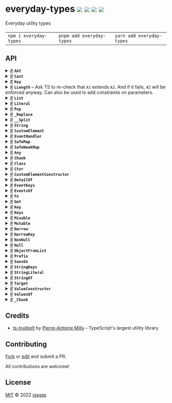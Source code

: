 <h1>
everyday-types <a href="https://npmjs.org/package/everyday-types"><img src="https://img.shields.io/badge/npm-v1.1.0-F00.svg?colorA=000"/></a> <a href="src"><img src="https://img.shields.io/badge/loc-104-FFF.svg?colorA=000"/></a> <a href="https://cdn.jsdelivr.net/npm/everyday-types@1.1.0/dist/everyday-types.min.js"><img src="https://img.shields.io/badge/brotli-119b-333.svg?colorA=000"/></a> <a href="LICENSE"><img src="https://img.shields.io/badge/license-MIT-F0B.svg?colorA=000"/></a>
</h1>

<p></p>

Everyday utility types

<h4>
<table><tr><td title="Triple click to select and copy paste">
<code>npm i everyday-types </code>
</td><td title="Triple click to select and copy paste">
<code>pnpm add everyday-types </code>
</td><td title="Triple click to select and copy paste">
<code>yarn add everyday-types</code>
</td></tr></table>
</h4>

## API

<p>  <details id="AAt$126" title="TypeAlias" ><summary><span><a href="#AAt$126">#</a></span>  <code><strong>AAt</strong></code>    </summary>  <a href="src/string.ts#L3">src/string.ts#L3</a>  <ul><p><a href="#A$127">A</a> extends <a href="#List$144">List</a> ? number extends <a href="#A$127">A</a>  [<code>"length"</code>] ? <a href="#K$128">K</a> extends number | template-literal ? <a href="#A$127">A</a>  [never] | undefined : undefined : <a href="#K$128">K</a> extends keyof     <a href="#A$127">A</a> ? <a href="#A$127">A</a>  [<a href="#K$128">K</a>] : undefined : unknown extends <a href="#A$127">A</a> ? unknown : <a href="#K$128">K</a> extends keyof     <a href="#A$127">A</a> ? <a href="#A$127">A</a>  [<a href="#K$128">K</a>] : undefined</p>        </ul></details>  <details id="Cast$132" title="TypeAlias" ><summary><span><a href="#Cast$132">#</a></span>  <code><strong>Cast</strong></code>    </summary>  <a href="src/string.ts#L42">src/string.ts#L42</a>  <ul><p><a href="#A1$133">A1</a> extends <a href="#A2$134">A2</a> ? <a href="#A1$133">A1</a> : <a href="#A2$134">A2</a></p>        </ul></details>  <details id="Key$153" title="TypeAlias" ><summary><span><a href="#Key$153">#</a></span>  <code><strong>Key</strong></code>    </summary>  <a href="src/string.ts#L1">src/string.ts#L1</a>  <ul><p>string | number | symbol</p>        </ul></details>  <details id="LLength$135" title="TypeAlias" ><summary><span><a href="#LLength$135">#</a></span>  <code><strong>LLength</strong></code>     &ndash; Ask TS to re-check that <code>A1</code> extends <code>A2</code>.
And if it fails, <code>A2</code> will be enforced anyway.
Can also be used to add constraints on parameters.</summary>  <a href="src/string.ts#L40">src/string.ts#L40</a>  <ul><p><a href="#L$136">L</a>  [<code>"length"</code>]</p>        </ul></details>  <details id="List$144" title="TypeAlias" ><summary><span><a href="#List$144">#</a></span>  <code><strong>List</strong></code>    </summary>  <a href="src/string.ts#L2">src/string.ts#L2</a>  <ul><p><span>ReadonlyArray</span>&lt;<a href="#A$145">A</a>&gt;</p>        </ul></details>  <details id="Literal$146" title="TypeAlias" ><summary><span><a href="#Literal$146">#</a></span>  <code><strong>Literal</strong></code>    </summary>  <a href="src/string.ts#L11">src/string.ts#L11</a>  <ul><p>string | number | bigint | boolean</p>        </ul></details>  <details id="Pop$147" title="TypeAlias" ><summary><span><a href="#Pop$147">#</a></span>  <code><strong>Pop</strong></code>    </summary>  <a href="src/string.ts#L63">src/string.ts#L63</a>  <ul><p><a href="#L$148">L</a> extends readonly     [  rest, any  ] | readonly     [  rest, optional  ] ? <span>LBody</span> : <a href="#L$148">L</a></p>        </ul></details>  <details id="_Replace$137" title="TypeAlias" ><summary><span><a href="#_Replace$137">#</a></span>  <code><strong>_Replace</strong></code>    </summary>  <a href="src/string.ts#L47">src/string.ts#L47</a>  <ul><p><a href="#S$138">S</a> extends template-literal ? <a href="#Replace$10">Replace</a>&lt;template-literal, <a href="#R$139">R</a>, <a href="#W$140">W</a>&gt; : <a href="#S$138">S</a></p>        </ul></details>  <details id="__Split$149" title="TypeAlias" ><summary><span><a href="#__Split$149">#</a></span>  <code><strong>__Split</strong></code>    </summary>  <a href="src/string.ts#L50">src/string.ts#L50</a>  <ul><p><a href="#S$150">S</a> extends template-literal ? <a href="#__Split$149">__Split</a>&lt;<span>AS</span>, <a href="#D$151">D</a>, [  rest, <span>BS</span>  ]&gt; : [  rest, <a href="#S$150">S</a>  ]</p>        </ul></details><details id="String$1" title="Namespace" ><summary><span><a href="#String$1">#</a></span>  <code><strong>String</strong></code>    </summary>  <a href="src/string.ts#L1">src/string.ts#L1</a>  <ul>        <p>  <details id="At$2" title="TypeAlias" ><summary><span><a href="#At$2">#</a></span>  <code><strong>At</strong></code>    </summary>  <a href="src/string.ts#L10">src/string.ts#L10</a>  <ul><p><a href="#AAt$126">AAt</a>&lt;<a href="#Split$14">Split</a>&lt;<a href="#S$3">S</a>, <code>""</code>&gt;, <a href="#K$4">K</a>&gt;</p>        </ul></details><details id="Join$5" title="TypeAlias" ><summary><span><a href="#Join$5">#</a></span>  <code><strong>Join</strong></code>     &ndash; Concat many literals together</summary>  <a href="src/string.ts#L24">src/string.ts#L24</a>  <ul><p><span>_Join</span>&lt;<a href="#T$6">T</a>, <a href="#D$7">D</a>&gt; extends inferred ? <a href="#Cast$132">Cast</a>&lt;<span>X</span>, string&gt; : never</p>        </ul></details><details id="Length$8" title="TypeAlias" ><summary><span><a href="#Length$8">#</a></span>  <code><strong>Length</strong></code>    </summary>  <a href="src/string.ts#L43">src/string.ts#L43</a>  <ul><p><a href="#LLength$135">LLength</a>&lt;<a href="#Split$14">Split</a>&lt;<a href="#S$9">S</a>, <code>""</code>&gt;&gt;</p>        </ul></details><details id="Replace$10" title="TypeAlias" ><summary><span><a href="#Replace$10">#</a></span>  <code><strong>Replace</strong></code>    </summary>  <a href="src/string.ts#L44">src/string.ts#L44</a>  <ul><p><a href="#_Replace$137">_Replace</a>&lt;<a href="#S$11">S</a>, <a href="#R$12">R</a>, <a href="#W$13">W</a>&gt; extends inferred ? <a href="#Cast$132">Cast</a>&lt;<span>X</span>, string&gt; : never</p>        </ul></details><details id="Split$14" title="TypeAlias" ><summary><span><a href="#Split$14">#</a></span>  <code><strong>Split</strong></code>     &ndash; Split <code>S</code> by <code>D</code> into a [[List]]</summary>  <a href="src/string.ts#L62">src/string.ts#L62</a>  <ul><p><span>_Split</span>&lt;<a href="#S$15">S</a>, <a href="#D$16">D</a>&gt; extends inferred ? <a href="#Cast$132">Cast</a>&lt;<span>X</span>, string  []&gt; : never</p>        </ul></details></p></ul></details><details id="CustomElement$115" title="Interface" ><summary><span><a href="#CustomElement$115">#</a></span>  <code><strong>CustomElement</strong></code>    </summary>  <a href="src/everyday-types.ts#L83">src/everyday-types.ts#L83</a>  <ul>        <p>  <details id="attributeChangedCallback$116" title="Method" ><summary><span><a href="#attributeChangedCallback$116">#</a></span>  <code><strong>attributeChangedCallback</strong></code><em>(name, oldValue, newValue)</em>     &ndash; Callback that is invoked when one of the {@link withProperties} changes.</summary>    <ul>    <p>    <details id="name$118" title="Parameter" ><summary><span><a href="#name$118">#</a></span>  <code><strong>name</strong></code>     &ndash; Name of attribute</summary>    <ul><p>string</p>        </ul></details><details id="oldValue$119" title="Parameter" ><summary><span><a href="#oldValue$119">#</a></span>  <code><strong>oldValue</strong></code>     &ndash; Old value</summary>    <ul><p><code>null</code> | string</p>        </ul></details><details id="newValue$120" title="Parameter" ><summary><span><a href="#newValue$120">#</a></span>  <code><strong>newValue</strong></code>     &ndash; New value
</summary>    <ul><p><code>null</code> | string</p>        </ul></details>  <p><strong>attributeChangedCallback</strong><em>(name, oldValue, newValue)</em>  &nbsp;=&gt;  <ul>void</ul></p></p>    </ul></details><details id="connectedCallback$121" title="Method" ><summary><span><a href="#connectedCallback$121">#</a></span>  <code><strong>connectedCallback</strong></code><em>()</em>     &ndash; Invoked when the component is added to the document's DOM.</summary>    <ul>    <p>  <p>

In `connectedCallback()` you should setup tasks that should only occur when
the element is connected to the document. The most common of these is
adding event listeners to nodes external to the element, like a keydown
event handler added to the window.

```ts
connectedCallback() {
  super.connectedCallback();
  this.addEventListener('keydown', this._handleKeydown);
}
```

Typically, anything done in `connectedCallback()` should be undone when the
element is disconnected, in `disconnectedCallback()`.

</p>
    <p><strong>connectedCallback</strong><em>()</em>  &nbsp;=&gt;  <ul>void</ul></p></p>    </ul></details><details id="disconnectedCallback$123" title="Method" ><summary><span><a href="#disconnectedCallback$123">#</a></span>  <code><strong>disconnectedCallback</strong></code><em>()</em>     &ndash; Invoked when the component is removed from the document's DOM.</summary>    <ul>    <p>  <p>

This callback is the main signal to the element that it may no longer be
used. `disconnectedCallback()` should ensure that nothing is holding a
reference to the element (such as event listeners added to nodes external
to the element), so that it is free to be garbage collected.

```ts
disconnectedCallback() {
  super.disconnectedCallback();
  window.removeEventListener('keydown', this._handleKeydown);
}
```

An element may be re-connected after being disconnected.

</p>
    <p><strong>disconnectedCallback</strong><em>()</em>  &nbsp;=&gt;  <ul>void</ul></p></p>    </ul></details></p></ul></details><details id="EventHandler$33" title="Interface" ><summary><span><a href="#EventHandler$33">#</a></span>  <code><strong>EventHandler</strong></code>    </summary>  <a href="src/everyday-types.ts#L7">src/everyday-types.ts#L7</a>  <ul>    <p>    <details id="this$37" title="Parameter" ><summary><span><a href="#this$37">#</a></span>  <code><strong>this</strong></code>    </summary>    <ul><p><a href="#T$34">T</a></p>        </ul></details><details id="event$38" title="Parameter" ><summary><span><a href="#event$38">#</a></span>  <code><strong>event</strong></code>    </summary>    <ul><p><a href="#E$35">E</a> &amp; {<p>  <details id="currentTarget$40" title="Property" ><summary><span><a href="#currentTarget$40">#</a></span>  <code><strong>currentTarget</strong></code>    </summary>  <a href="src/everyday-types.ts#L8">src/everyday-types.ts#L8</a>  <ul><p><a href="#T$34">T</a></p>        </ul></details><details id="target$41" title="Property" ><summary><span><a href="#target$41">#</a></span>  <code><strong>target</strong></code>    </summary>  <a href="src/everyday-types.ts#L8">src/everyday-types.ts#L8</a>  <ul><p><span>Element</span></p>        </ul></details></p>}</p>        </ul></details>  <p><strong>EventHandler</strong><em>(this, event)</em>  &nbsp;=&gt;  <ul>any</ul></p></p>    </ul></details><details id="SafeMap$93" title="Interface" ><summary><span><a href="#SafeMap$93">#</a></span>  <code><strong>SafeMap</strong></code>    </summary>  <a href="src/everyday-types.ts#L62">src/everyday-types.ts#L62</a>  <ul>        <p>  <details id="get$97" title="Method" ><summary><span><a href="#get$97">#</a></span>  <code><strong>get</strong></code><em>(v)</em>    </summary>    <ul>    <p>    <details id="v$99" title="Parameter" ><summary><span><a href="#v$99">#</a></span>  <code><strong>v</strong></code>    </summary>    <ul><p><a href="#K$100">K</a></p>        </ul></details>  <p><strong>get</strong><em>(v)</em>  &nbsp;=&gt;  <ul><a href="#T$101">T</a></ul></p></p>    </ul></details><details id="has$94" title="Method" ><summary><span><a href="#has$94">#</a></span>  <code><strong>has</strong></code><em>(v)</em>    </summary>    <ul>    <p>    <details id="v$96" title="Parameter" ><summary><span><a href="#v$96">#</a></span>  <code><strong>v</strong></code>    </summary>    <ul><p><a href="#K$100">K</a></p>        </ul></details>  <p><strong>has</strong><em>(v)</em>  &nbsp;=&gt;  <ul>boolean</ul></p></p>    </ul></details></p></ul></details><details id="SafeWeakMap$102" title="Interface" ><summary><span><a href="#SafeWeakMap$102">#</a></span>  <code><strong>SafeWeakMap</strong></code>    </summary>  <a href="src/everyday-types.ts#L67">src/everyday-types.ts#L67</a>  <ul>        <p>  <details id="get$106" title="Method" ><summary><span><a href="#get$106">#</a></span>  <code><strong>get</strong></code><em>(v)</em>    </summary>    <ul>    <p>    <details id="v$108" title="Parameter" ><summary><span><a href="#v$108">#</a></span>  <code><strong>v</strong></code>    </summary>    <ul><p><a href="#K$109">K</a></p>        </ul></details>  <p><strong>get</strong><em>(v)</em>  &nbsp;=&gt;  <ul><a href="#T$110">T</a></ul></p></p>    </ul></details><details id="has$103" title="Method" ><summary><span><a href="#has$103">#</a></span>  <code><strong>has</strong></code><em>(v)</em>    </summary>    <ul>    <p>    <details id="v$105" title="Parameter" ><summary><span><a href="#v$105">#</a></span>  <code><strong>v</strong></code>    </summary>    <ul><p><a href="#K$109">K</a></p>        </ul></details>  <p><strong>has</strong><em>(v)</em>  &nbsp;=&gt;  <ul>boolean</ul></p></p>    </ul></details></p></ul></details><details id="Any$92" title="TypeAlias" ><summary><span><a href="#Any$92">#</a></span>  <code><strong>Any</strong></code>    </summary>  <a href="src/everyday-types.ts#L60">src/everyday-types.ts#L60</a>  <ul><p>any</p>        </ul></details><details id="Chunk$17" title="TypeAlias" ><summary><span><a href="#Chunk$17">#</a></span>  <code><strong>Chunk</strong></code>    </summary>  <a href="src/everyday-types.ts#L3">src/everyday-types.ts#L3</a>  <ul><p><a href="#N$19">N</a> extends <a href="#N$19">N</a> ? number extends <a href="#N$19">N</a> ? <a href="#T$18">T</a>  [] : <a href="#_Chunk$20">_Chunk</a>&lt;<a href="#T$18">T</a>, <a href="#N$19">N</a>, [    ]&gt; : never</p>        </ul></details><details id="Class$24" title="TypeAlias" ><summary><span><a href="#Class$24">#</a></span>  <code><strong>Class</strong></code>    </summary>  <a href="src/everyday-types.ts#L5">src/everyday-types.ts#L5</a>  <ul><p><details id="__type$25" title="Constructor" ><summary><span><a href="#__type$25">#</a></span>  <em>(args)</em>    </summary>  <a href="src/everyday-types.ts#L5">src/everyday-types.ts#L5</a>  <ul>    <p>  <details id="__type$26" title="ConstructorSignature" ><summary><span><a href="#__type$26">#</a></span>  <code><strong>new</strong></code><em>()</em>    </summary>    <ul><p><a href="#T$28">T</a></p>      <p>  <details id="args$27" title="Parameter" ><summary><span><a href="#args$27">#</a></span>  <code><strong>args</strong></code>    </summary>    <ul><p>any  []</p>        </ul></details></p>  </ul></details></p>    </ul></details></p>        </ul></details><details id="Ctor$29" title="TypeAlias" ><summary><span><a href="#Ctor$29">#</a></span>  <code><strong>Ctor</strong></code>    </summary>  <a href="src/everyday-types.ts#L6">src/everyday-types.ts#L6</a>  <ul><p><details id="__type$30" title="Constructor" ><summary><span><a href="#__type$30">#</a></span>  <em>(args)</em>    </summary>  <a href="src/everyday-types.ts#L6">src/everyday-types.ts#L6</a>  <ul>    <p>  <details id="__type$31" title="ConstructorSignature" ><summary><span><a href="#__type$31">#</a></span>  <code><strong>new</strong></code><em>()</em>    </summary>    <ul><p>unknown</p>      <p>  <details id="args$32" title="Parameter" ><summary><span><a href="#args$32">#</a></span>  <code><strong>args</strong></code>    </summary>    <ul><p>any  []</p>        </ul></details></p>  </ul></details></p>    </ul></details></p>        </ul></details><details id="CustomElementConstructor$112" title="TypeAlias" ><summary><span><a href="#CustomElementConstructor$112">#</a></span>  <code><strong>CustomElementConstructor</strong></code>    </summary>  <a href="src/everyday-types.ts#L74">src/everyday-types.ts#L74</a>  <ul><p><a href="#Class$24">Class</a>&lt;<a href="#CustomElement$115">CustomElement</a>&gt; &amp; {}</p>        </ul></details><details id="DetailOf$89" title="TypeAlias" ><summary><span><a href="#DetailOf$89">#</a></span>  <code><strong>DetailOf</strong></code>    </summary>  <a href="src/everyday-types.ts#L54">src/everyday-types.ts#L54</a>  <ul><p><a href="#Narrow$64">Narrow</a>&lt;<span>Parameters</span>&lt;<a href="#Narrow$64">Narrow</a>&lt;<a href="#Get$50">Get</a>&lt;<a href="#T$90">T</a>, <a href="#K$91">K</a>&gt;, <a href="#Fn$44">Fn</a>&lt;any, any&gt;&gt;&gt;  [<code>0</code>], <span>CustomEvent</span>&gt;  [<code>"detail"</code>]</p>        </ul></details><details id="EventKeys$42" title="TypeAlias" ><summary><span><a href="#EventKeys$42">#</a></span>  <code><strong>EventKeys</strong></code>    </summary>  <a href="src/everyday-types.ts#L10">src/everyday-types.ts#L10</a>  <ul><p>keyof     <a href="#EventsOf$87">EventsOf</a>&lt;<a href="#T$43">T</a>&gt;</p>        </ul></details><details id="EventsOf$87" title="TypeAlias" ><summary><span><a href="#EventsOf$87">#</a></span>  <code><strong>EventsOf</strong></code>    </summary>  <a href="src/everyday-types.ts#L33">src/everyday-types.ts#L33</a>  <ul><p>[K   in   <a href="#Keys$54">Keys</a>&lt;<a href="#T$88">T</a>&gt;  ]-?:  <a href="#Narrow$64">Narrow</a>&lt;<span>Parameters</span>&lt;<a href="#Narrow$64">Narrow</a>&lt;<a href="#Get$50">Get</a>&lt;<a href="#T$88">T</a>, <span>K</span>&gt;, <a href="#Fn$44">Fn</a>&lt;any, any&gt;&gt;&gt;  [<code>0</code>], <span>Event</span>&gt;</p>        </ul></details><details id="Fn$44" title="TypeAlias" ><summary><span><a href="#Fn$44">#</a></span>  <code><strong>Fn</strong></code>    </summary>  <a href="src/everyday-types.ts#L11">src/everyday-types.ts#L11</a>  <ul><p><details id="__type$45" title="Function" ><summary><span><a href="#__type$45">#</a></span>  <em>(args)</em>    </summary>    <ul>    <p>    <details id="args$47" title="Parameter" ><summary><span><a href="#args$47">#</a></span>  <code><strong>args</strong></code>    </summary>    <ul><p><a href="#T$48">T</a></p>        </ul></details>  <p><strong></strong><em>(args)</em>  &nbsp;=&gt;  <ul><a href="#R$49">R</a></ul></p></p>    </ul></details></p>        </ul></details><details id="Get$50" title="TypeAlias" ><summary><span><a href="#Get$50">#</a></span>  <code><strong>Get</strong></code>    </summary>  <a href="src/everyday-types.ts#L12">src/everyday-types.ts#L12</a>  <ul><p><a href="#T$51">T</a>  [<a href="#NarrowKey$61">NarrowKey</a>&lt;<a href="#K$52">K</a>, <a href="#T$51">T</a>&gt;]</p>        </ul></details><details id="Key$53" title="TypeAlias" ><summary><span><a href="#Key$53">#</a></span>  <code><strong>Key</strong></code>    </summary>  <a href="src/everyday-types.ts#L13">src/everyday-types.ts#L13</a>  <ul><p>number | string | symbol</p>        </ul></details><details id="Keys$54" title="TypeAlias" ><summary><span><a href="#Keys$54">#</a></span>  <code><strong>Keys</strong></code>    </summary>  <a href="src/everyday-types.ts#L14">src/everyday-types.ts#L14</a>  <ul><p>keyof     [K   in   keyof     <a href="#T$55">T</a>  ]:  <a href="#StringOf$82">StringOf</a>&lt;<span>K</span>&gt;</p>        </ul></details><details id="Mixable$56" title="TypeAlias" ><summary><span><a href="#Mixable$56">#</a></span>  <code><strong>Mixable</strong></code>    </summary>  <a href="src/everyday-types.ts#L15">src/everyday-types.ts#L15</a>  <ul><p>{} &amp; <span>Omit</span>&lt;<a href="#T$58">T</a>, <code>"constructor"</code>&gt;</p>        </ul></details><details id="Mutable$59" title="TypeAlias" ><summary><span><a href="#Mutable$59">#</a></span>  <code><strong>Mutable</strong></code>    </summary>  <a href="src/everyday-types.ts#L16">src/everyday-types.ts#L16</a>  <ul><p>[P   in   keyof     <a href="#T$60">T</a>  ]:  <a href="#T$60">T</a>  [<span>P</span>]</p>        </ul></details><details id="Narrow$64" title="TypeAlias" ><summary><span><a href="#Narrow$64">#</a></span>  <code><strong>Narrow</strong></code>    </summary>  <a href="src/everyday-types.ts#L18">src/everyday-types.ts#L18</a>  <ul><p><a href="#K$65">K</a> extends <a href="#T$66">T</a> ? <a href="#K$65">K</a> : never</p>        </ul></details><details id="NarrowKey$61" title="TypeAlias" ><summary><span><a href="#NarrowKey$61">#</a></span>  <code><strong>NarrowKey</strong></code>    </summary>  <a href="src/everyday-types.ts#L17">src/everyday-types.ts#L17</a>  <ul><p><a href="#Narrow$64">Narrow</a>&lt;<a href="#K$62">K</a>, keyof     <a href="#T$63">T</a>&gt;</p>        </ul></details><details id="NonNull$67" title="TypeAlias" ><summary><span><a href="#NonNull$67">#</a></span>  <code><strong>NonNull</strong></code>    </summary>  <a href="src/everyday-types.ts#L19">src/everyday-types.ts#L19</a>  <ul><p>[K   in   <a href="#Keys$54">Keys</a>&lt;<a href="#T$68">T</a>&gt;  ]:  <a href="#T$68">T</a>  [<span>K</span>]</p>        </ul></details><details id="Null$69" title="TypeAlias" ><summary><span><a href="#Null$69">#</a></span>  <code><strong>Null</strong></code>    </summary>  <a href="src/everyday-types.ts#L20">src/everyday-types.ts#L20</a>  <ul><p><code>null</code> | undefined | void</p>        </ul></details><details id="ObjectFromList$70" title="TypeAlias" ><summary><span><a href="#ObjectFromList$70">#</a></span>  <code><strong>ObjectFromList</strong></code>    </summary>  <a href="src/everyday-types.ts#L22">src/everyday-types.ts#L22</a>  <ul><p>[K   in   <a href="#T$71">T</a> extends <span>ReadonlyArray</span>&lt;inferred&gt; ? <span>U</span> : never  ]:  <a href="#V$72">V</a></p>        </ul></details><details id="Prefix$73" title="TypeAlias" ><summary><span><a href="#Prefix$73">#</a></span>  <code><strong>Prefix</strong></code>    </summary>  <a href="src/everyday-types.ts#L25">src/everyday-types.ts#L25</a>  <ul><p>template-literal</p>        </ul></details><details id="SansOn$76" title="TypeAlias" ><summary><span><a href="#SansOn$76">#</a></span>  <code><strong>SansOn</strong></code>    </summary>  <a href="src/everyday-types.ts#L26">src/everyday-types.ts#L26</a>  <ul><p><a href="#String.Split$14">String.Split</a>&lt;<a href="#StringOf$82">StringOf</a>&lt;<a href="#T$77">T</a>&gt;, <code>" on"</code>&gt;</p>        </ul></details><details id="StringKeys$78" title="TypeAlias" ><summary><span><a href="#StringKeys$78">#</a></span>  <code><strong>StringKeys</strong></code>    </summary>  <a href="src/everyday-types.ts#L27">src/everyday-types.ts#L27</a>  <ul><p><a href="#StringOf$82">StringOf</a>&lt;keyof     <a href="#T$79">T</a>&gt;</p>        </ul></details><details id="StringLiteral$80" title="TypeAlias" ><summary><span><a href="#StringLiteral$80">#</a></span>  <code><strong>StringLiteral</strong></code>    </summary>  <a href="src/everyday-types.ts#L28">src/everyday-types.ts#L28</a>  <ul><p><a href="#T$81">T</a> extends string ? string extends <a href="#T$81">T</a> ? never : <a href="#T$81">T</a> : never</p>        </ul></details><details id="StringOf$82" title="TypeAlias" ><summary><span><a href="#StringOf$82">#</a></span>  <code><strong>StringOf</strong></code>    </summary>  <a href="src/everyday-types.ts#L29">src/everyday-types.ts#L29</a>  <ul><p><a href="#Narrow$64">Narrow</a>&lt;<a href="#T$83">T</a>, string&gt;</p>        </ul></details><details id="Target$84" title="TypeAlias" ><summary><span><a href="#Target$84">#</a></span>  <code><strong>Target</strong></code>    </summary>  <a href="src/everyday-types.ts#L30">src/everyday-types.ts#L30</a>  <ul><p><span>HTMLElement</span> | <span>SVGElement</span> | <span>Window</span> | <span>Document</span> | <span>ShadowRoot</span></p>        </ul></details><details id="ValueConstructor$111" title="TypeAlias" ><summary><span><a href="#ValueConstructor$111">#</a></span>  <code><strong>ValueConstructor</strong></code>    </summary>  <a href="src/everyday-types.ts#L72">src/everyday-types.ts#L72</a>  <ul><p><span>StringConstructor</span> | <span>NumberConstructor</span> | <span>BooleanConstructor</span></p>        </ul></details><details id="ValuesOf$85" title="TypeAlias" ><summary><span><a href="#ValuesOf$85">#</a></span>  <code><strong>ValuesOf</strong></code>    </summary>  <a href="src/everyday-types.ts#L31">src/everyday-types.ts#L31</a>  <ul><p><a href="#T$86">T</a>  [keyof     <a href="#T$86">T</a>]</p>        </ul></details><details id="_Chunk$20" title="TypeAlias" ><summary><span><a href="#_Chunk$20">#</a></span>  <code><strong>_Chunk</strong></code>    </summary>  <a href="src/everyday-types.ts#L4">src/everyday-types.ts#L4</a>  <ul><p><a href="#R$23">R</a>  [<code>"length"</code>] extends <a href="#N$22">N</a> ? <a href="#R$23">R</a> : <a href="#_Chunk$20">_Chunk</a>&lt;<a href="#T$21">T</a>, <a href="#N$22">N</a>, [  <a href="#T$21">T</a>, rest  ]&gt;</p>        </ul></details></p>

## Credits

- [ts-toolbelt](https://npmjs.org/package/ts-toolbelt) by [Pierre-Antoine Mills](https://github.com/github.com) &ndash; TypeScript's largest utility library

## Contributing

[Fork](https://github.com/stagas/everyday-types/fork) or [edit](https://github.dev/stagas/everyday-types) and submit a PR.

All contributions are welcome!

## License

<a href="LICENSE">MIT</a> &copy; 2022 [stagas](https://github.com/stagas)
